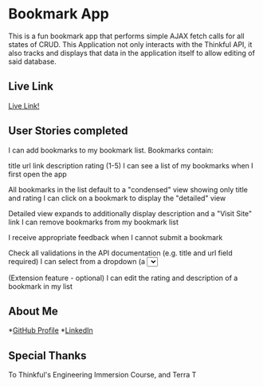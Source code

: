 # Bookmark App

This is a fun bookmark app that performs simple AJAX fetch calls for all states of CRUD. This Application not only interacts with the Thinkful API, it also tracks and displays that data in the application itself to allow editing of said database.


## Live Link

[Live Link!](https://thinkful-ei-rabbit.github.io/Mark-Marcello-Bookmarks-App/)

## User Stories completed

I can add bookmarks to my bookmark list. Bookmarks contain:

title
url link
description
rating (1-5)
I can see a list of my bookmarks when I first open the app

All bookmarks in the list default to a "condensed" view showing only title and rating
I can click on a bookmark to display the "detailed" view

Detailed view expands to additionally display description and a "Visit Site" link
I can remove bookmarks from my bookmark list

I receive appropriate feedback when I cannot submit a bookmark

Check all validations in the API documentation (e.g. title and url field required)
I can select from a dropdown (a <select> element) a "minimum rating" to filter the list by all bookmarks rated at or above the chosen selection

(Extension feature - optional) I can edit the rating and description of a bookmark in my list


## About Me

*[GitHub Profile](https://github.com/Mark-The-Dev)
*[LinkedIn](https://www.linkedin.com/in/mark-marcello-8896481b1)

## Special Thanks

To Thinkful's Engineering Immersion Course, and Terra T
